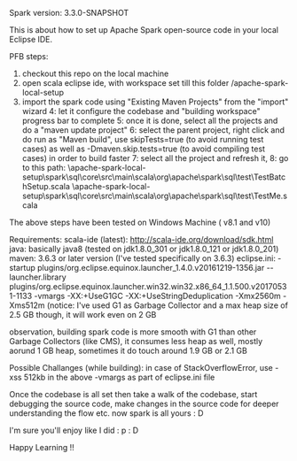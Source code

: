 Spark version: 3.3.0-SNAPSHOT

This is about how to set up Apache Spark open-source code in your local Eclipse IDE.

PFB steps:

1. checkout this repo on the local machine
2. open scala eclipse ide, with workspace set till this folder <local path>/apache-spark-local-setup
3. import the spark code using "Existing Maven Projects" from the "import" wizard
4: let it configure the codebase and "building workspace" progress bar to complete
5: once it is done, select all the projects and do a "maven update project"
6: select the parent project, right click and do run as "Maven build", 
 use skipTests=true (to avoid running test cases) as well as -Dmaven.skip.tests=true (to avoid compiling test cases) in order to build faster
7: select all the project and refresh it,
8: go to this path: 
	<windows local path>\apache-spark-local-setup\spark\sql\core\src\main\scala\org\apache\spark\sql\test\TestBatchSetup.scala
	<windows local path>\apache-spark-local-setup\spark\sql\core\src\main\scala\org\apache\spark\sql\test\TestMe.scala

The above steps have been tested on Windows Machine ( v8.1 and v10)

Requirements:
	scala-ide (latest): http://scala-ide.org/download/sdk.html
	java: basically java8 (tested on jdk1.8.0_301 or jdk1.8.0_121 or jdk1.8.0_201)
	maven: 3.6.3 or later version (I've tested specifically on 3.6.3)
	eclipse.ini:
		-startup
		plugins/org.eclipse.equinox.launcher_1.4.0.v20161219-1356.jar
		--launcher.library
		plugins/org.eclipse.equinox.launcher.win32.win32.x86_64_1.1.500.v20170531-1133
		-vmargs
		-XX:+UseG1GC
		-XX:+UseStringDeduplication
		-Xmx2560m
		-Xms512m
	(notice: I've used G1 as Garbage Collector and a max heap size of 2.5 GB though, it will work even on 2 GB

observation, building spark code is more smooth with G1 than other Garbage Collectors (like CMS), 
	it consumes less heap as well, mostly aorund 1 GB heap, sometimes it do touch around 1.9 GB or 2.1 GB

Possible Challanges (while building):
	in case of StackOverflowError, use -xss 512kb in the above -vmargs as part of eclipse.ini file

Once the codebase is all set then take a walk of the codebase, start debugging the source code, 
	make changes in the source code for deeper understanding the flow etc. now spark is all yours : D

I'm sure you'll enjoy like I did : p : D 

Happy Learning !!
